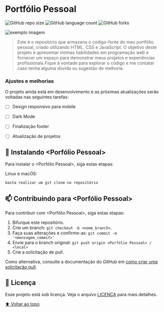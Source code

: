 # Portfólio Pessoal

<!---Esses são exemplos. Veja https://shields.io para outras pessoas ou para personalizar este conjunto de escudos. Você pode querer incluir dependências, status do projeto e informações de licença aqui--->

![GitHub repo size](https://img.shields.io/github/repo-size/oliveeiralucas/personalPortfolio?style=for-the-badge)
![GitHub language count](https://img.shields.io/github/languages/count/oliveeiralucas/personalPortfolio?style=for-the-badge)
![GitHub forks](https://img.shields.io/github/forks/oliveeiralucas/personalPortfolio?style=for-the-badge)


<img src="exemplo-image.png" alt="exemplo imagem">

> Este é o repositório que armazena o código-fonte do meu portfólio pessoal, criado utilizando HTML, CSS e JavaScript. O objetivo deste projeto é apresentar minhas habilidades em programação web e fornecer um espaço para demonstrar meus projetos e experiências profissionais.Fique à vontade para explorar o código e me contatar caso tenha alguma dúvida ou sugestão de melhoria.
### Ajustes e melhorias

O projeto ainda está em desenvolvimento e as próximas atualizações serão voltadas nas seguintes tarefas:

- [ ] Design responsivo para mobile
- [ ] Dark Mode
- [ ] Finalização footer
- [ ] Atualização de projetos


## 🚀 Instalando <Porfólio Pessoal>

Para instalar o <Porfólio Pessoal>, siga estas etapas:

Linux e macOS:
```
basta realizar um git clone no repositório
```

## 📫 Contribuindo para <Porfólio Pessoal>
<!---Se o seu README for longo ou se você tiver algum processo ou etapas específicas que deseja que os contribuidores sigam, considere a criação de um arquivo CONTRIBUTING.md separado--->
Para contribuir com <Porfólio Pessoal>, siga estas etapas:

1. Bifurque este repositório.
2. Crie um branch: `git checkout -b <nome_branch>`.
3. Faça suas alterações e confirme-as: `git commit -m '<mensagem_commit>'`
4. Envie para o branch original: `git push origin <Porfólio Pessoal> / <local>`
5. Crie a solicitação de pull.

Como alternativa, consulte a documentação do GitHub em [como criar uma solicitação pull](https://help.github.com/en/github/collaborating-with-issues-and-pull-requests/creating-a-pull-request).

## 📝 Licença

Esse projeto está sob licença. Veja o arquivo [LICENÇA](LICENSE) para mais detalhes.

[⬆ Voltar ao topo](#Portfólio-Pessoal)<br>

